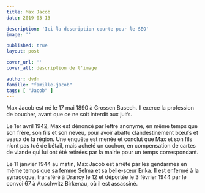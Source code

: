 ```yaml
---
title: Max Jacob
date: 2019-03-13

description: 'Ici la description courte pour le SEO'
image: ''

published: true
layout: post

cover_url: ''
cover_alt: description de l'image

author: dvdn
famille: "famille-jacob"
tags: [ "Jacob" ]
---
```


Max Jacob est né le 17 mai 1890 à Grossen Busech. Il exerce la profession de boucher, avant que ce ne soit interdit aux juifs.

Le 1er avril 1942, Max est dénoncé par lettre anonyme, en même temps que son frère, son fils et son neveu, pour avoir abattu clandestinement bœufs et veaux de la région. Une enquête est menée et conclut que Max et son fils n’ont pas tué de bétail, mais acheté un cochon, en compensation de cartes de viande qui lui ont été retirées par la mairie pour un temps correspondant.

Le 11 janvier 1944 au matin, Max Jacob est arrêté par les gendarmes en même temps que sa femme Selma et sa belle-sœur Erika. Il est enfermé à la synagogue, transféré à Drancy le 12 et déportée le 3 février 1944 par le convoi 67 à Auschwitz Birkenau, où il est assassiné.
